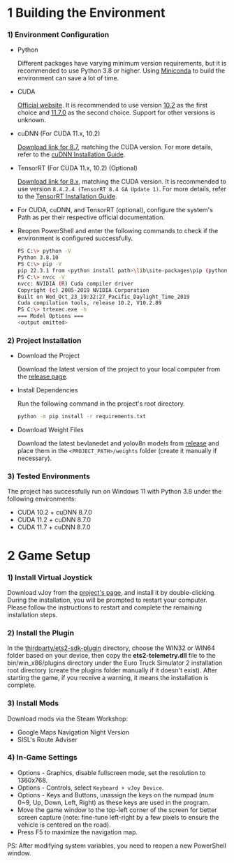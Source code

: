 # 1 Building the Environment

### 1) Environment Configuration

- Python

  Different packages have varying minimum version requirements, but it is recommended to use Python 3.8 or higher. Using [Miniconda](https://docs.conda.io/en/latest/miniconda.html) to build the environment can save a lot of time.

- CUDA

  [Official website](https://developer.nvidia.com/cuda-toolkit). It is recommended to use version [10.2](https://developer.nvidia.com/cuda-10.2-download-archive) as the first choice and [11.7.0](https://developer.nvidia.com/cuda-11-7-0-download-archive) as the second choice. Support for other versions is unknown.

- cuDNN (For CUDA 11.x, 10.2)

  [Download link for 8.7](https://developer.nvidia.com/rdp/cudnn-download), matching the CUDA version. For more details, refer to the [cuDNN Installation Guide](https://docs.nvidia.com/deeplearning/cudnn/install-guide/index.html).

- TensorRT (For CUDA 11.x, 10.2) (Optional)

  [Download link for 8.x](https://developer.nvidia.com/nvidia-tensorrt-8x-download), matching the CUDA version. It is recommended to use version `8.4.2.4 (TensorRT 8.4 GA Update 1)`. For more details, refer to the [TensorRT Installation Guide](https://docs.nvidia.com/deeplearning/tensorrt/install-guide/index.html).

- For CUDA, cuDNN, and TensorRT (optional), configure the system's Path as per their respective official documentation.

- Reopen PowerShell and enter the following commands to check if the environment is configured successfully.

    ```bash
    PS C:\> python -V
    Python 3.8.10
    PS C:\> pip -V
    pip 22.3.1 from <python install path>\lib\site-packages\pip (python 3.8)
    PS C:\> nvcc -V
    nvcc: NVIDIA (R) Cuda compiler driver
    Copyright (c) 2005-2019 NVIDIA Corporation
    Built on Wed_Oct_23_19:32:27_Pacific_Daylight_Time_2019
    Cuda compilation tools, release 10.2, V10.2.89
    PS C:\> trtexec.exe -h
    === Model Options ===
    <output omitted>
    ```

### 2) Project Installation

+ Download the Project

  Download the latest version of the project to your local computer from the [release page](https://github.com/Yutong-gannis/ETSAuto/releases).

+ Install Dependencies

  Run the following command in the project's root directory.

  ```bash
  python -m pip install -r requirements.txt
  ```

+ Download Weight Files

  Download the latest bevlanedet and yolov8n models from [release](https://github.com/Yutong-gannis/ETSAuto/releases) and place them in the `<PROJECT_PATH>/weights` folder (create it manually if necessary).

### 3) Tested Environments

The project has successfully run on Windows 11 with Python 3.8 under the following environments:

- CUDA 10.2 + cuDNN 8.7.0
- CUDA 11.2 + cuDNN 8.7.0
- CUDA 11.7 + cuDNN 8.7.0

# 2 Game Setup

### 1) Install Virtual Joystick

Download vJoy from the [project's page](https://sourceforge.net/projects/vjoystick/), and install it by double-clicking. During the installation, you will be prompted to restart your computer. Please follow the instructions to restart and complete the remaining installation steps.

### 2) Install the Plugin

In the [thirdparty/ets2-sdk-plugin](https://github.com/Yutong-gannis/ETSAuto/tree/v2.x/thirdparty/ets2-sdk-plugin) directory, choose the WIN32 or WIN64 folder based on your device, then copy the **ets2-telemetry.dll** file to the bin/win_x86/plugins directory under the Euro Truck Simulator 2 installation root directory (create the plugins folder manually if it doesn't exist). After starting the game, if you receive a warning, it means the installation is complete.

### 3) Install Mods

Download mods via the Steam Workshop:

- Google Maps Navigation Night Version
- SISL's Route Adviser

### 4) In-Game Settings

- Options - Graphics, disable fullscreen mode, set the resolution to 1360x768.
- Options - Controls, select `Keyboard + vJoy Device`.
- Options - Keys and Buttons, unassign the keys on the numpad (num 0~9, Up, Down, Left, Right) as these keys are used in the program.
- Move the game window to the top-left corner of the screen for better screen capture (note: fine-tune left-right by a few pixels to ensure the vehicle is centered on the road).
- Press F5 to maximize the navigation map.

PS: After modifying system variables, you need to reopen a new PowerShell window.
